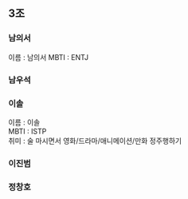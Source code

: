 ## 3조

### 남의서
이름 : 남의서
MBTI : ENTJ
### 남우석
### 이솔
이름 : 이솔  
MBTI : ISTP  
취미 : 술 마시면서 영화/드라마/애니메이션/만화 정주행하기
### 이진범
### 정창호

